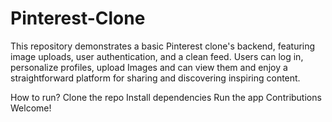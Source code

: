 # Pinterest-Clone

This repository demonstrates a basic Pinterest clone's backend, featuring image uploads, user authentication, and a clean feed. Users can log in, personalize profiles, upload Images and can view them and enjoy a straightforward platform for sharing and discovering inspiring content.

How to run?
Clone the repo
Install dependencies
Run the app
Contributions Welcome!
